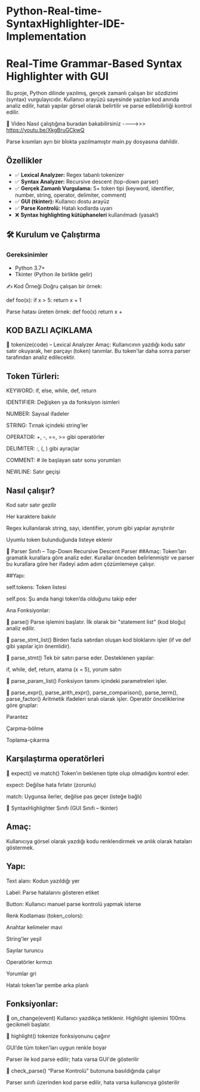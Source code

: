 # Python-Real-time-SyntaxHighlighter-IDE-Implementation

# Real-Time Grammar-Based Syntax Highlighter with GUI

Bu proje, Python dilinde yazılmış, gerçek zamanlı çalışan bir sözdizimi (syntax) vurgulayıcıdır. Kullanıcı arayüzü sayesinde yazılan kod anında analiz edilir, hatalı yapılar görsel olarak belirtilir ve parse edilebilirliği kontrol edilir.

🎥 Video Nasıl çalıştığına buradan bakabilirsiniz ---->>>  https://youtu.be/XkgBruGCkwQ

Parse kısımları ayrı bir blokta yazılmamıştır main.py dosyasına dahildir.

## Özellikler

- ✅ **Lexical Analyzer:** Regex tabanlı tokenizer
- ✅ **Syntax Analyzer:** Recursive descent (top-down parser)
- ✅ **Gerçek Zamanlı Vurgulama:** 5+ token tipi (keyword, identifier, number, string, operator, delimiter, comment)
- ✅ **GUI (tkinter):** Kullanıcı dostu arayüz
- ✅ **Parse Kontrolü:** Hatalı kodlarda uyarı
- ❌ **Syntax highlighting kütüphaneleri** kullanılmadı (yasak!)

## 🛠 Kurulum ve Çalıştırma

### Gereksinimler
- Python 3.7+
- Tkinter (Python ile birlikte gelir)
  
✍️ Kod Örneği
Doğru çalışan bir örnek:

def foo(x):
    if x > 5:
        return x + 1

Parse hatası üreten örnek:
def foo(x)
    return x +

## KOD BAZLI AÇIKLAMA
🔹 tokenize(code) – Lexical Analyzer
Amaç:
Kullanıcının yazdığı kodu satır satır okuyarak, her parçayı (token) tanımlar. Bu token'lar daha sonra parser tarafından analiz edilecektir.

## Token Türleri:

KEYWORD: if, else, while, def, return

IDENTIFIER: Değişken ya da fonksiyon isimleri

NUMBER: Sayısal ifadeler

STRING: Tırnak içindeki string'ler

OPERATOR: +, -, ==, >= gibi operatörler

DELIMITER: :, (, ) gibi ayraçlar

COMMENT: # ile başlayan satır sonu yorumları

NEWLINE: Satır geçişi

## Nasıl çalışır?

Kod satır satır gezilir

Her karaktere bakılır

Regex kullanılarak string, sayı, identifier, yorum gibi yapılar ayrıştırılır

Uyumlu token bulunduğunda listeye eklenir

🔹 Parser Sınıfı – Top-Down Recursive Descent Parser
##Amaç:
Token’ları gramatik kurallara göre analiz eder. Kurallar önceden belirlenmiştir ve parser bu kurallara göre her ifadeyi adım adım çözümlemeye çalışır.

##Yapı:

self.tokens: Token listesi

self.pos: Şu anda hangi token’da olduğunu takip eder

Ana Fonksiyonlar:

🔸 parse()
Parse işlemini başlatır. İlk olarak bir "statement list" (kod bloğu) analiz edilir.

🔸 parse_stmt_list()
Birden fazla satırdan oluşan kod bloklarını işler (if ve def gibi yapılar için önemlidir).

🔸 parse_stmt()
Tek bir satırı parse eder. Desteklenen yapılar:

if, while, def, return, atama (x = 5), yorum satırı

🔸 parse_param_list()
Fonksiyon tanımı içindeki parametreleri işler.

🔸 parse_expr(), parse_arith_expr(), parse_comparison(), parse_term(), parse_factor()
Aritmetik ifadeleri sıralı olarak işler. Operatör önceliklerine göre gruplar:

Parantez

Çarpma-bölme

Toplama-çıkarma

## Karşılaştırma operatörleri

🔸 expect() ve match()
Token’ın beklenen tipte olup olmadığını kontrol eder.

expect: Değilse hata fırlatır (zorunlu)

match: Uygunsa ilerler, değilse pas geçer (isteğe bağlı)

🔹 SyntaxHighlighter Sınıfı (GUI Sınıfı – tkinter)
## Amaç:
Kullanıcıya görsel olarak yazdığı kodu renklendirmek ve anlık olarak hataları göstermek.

## Yapı:

Text alanı: Kodun yazıldığı yer

Label: Parse hatalarını gösteren etiket

Button: Kullanıcı manuel parse kontrolü yapmak isterse

Renk Kodlaması (token_colors):

Anahtar kelimeler mavi

String'ler yeşil

Sayılar turuncu

Operatörler kırmızı

Yorumlar gri

Hatalı token'lar pembe arka planlı

## Fonksiyonlar:

🔸 on_change(event)
Kullanıcı yazdıkça tetiklenir. Highlight işlemini 100ms gecikmeli başlatır.

🔸 highlight()
tokenize fonksiyonunu çağırır

GUI’de tüm token'ları uygun renkle boyar

Parser ile kod parse edilir; hata varsa GUI'de gösterilir

🔸 check_parse()
“Parse Kontrolü” butonuna basıldığında çalışır

Parser sınıfı üzerinden kod parse edilir, hata varsa kullanıcıya gösterilir












